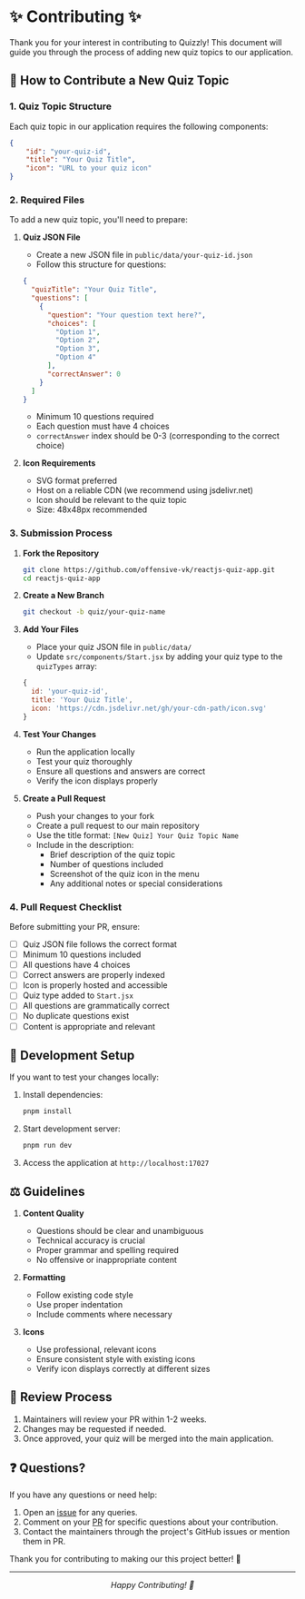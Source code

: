 # ✨ Contributing ✨

Thank you for your interest in contributing to Quizzly! This document will guide you through the process of adding new quiz topics to our application.

## 📝 How to Contribute a New Quiz Topic

### 1. Quiz Topic Structure

Each quiz topic in our application requires the following components:

  ```json
  {
      "id": "your-quiz-id",
      "title": "Your Quiz Title",
      "icon": "URL to your quiz icon"
  }
  ```

### 2. Required Files

To add a new quiz topic, you'll need to prepare:

1. **Quiz JSON File**
   - Create a new JSON file in `public/data/your-quiz-id.json`
   - Follow this structure for questions:

   ```json
   {
     "quizTitle": "Your Quiz Title",
     "questions": [
       {
         "question": "Your question text here?",
         "choices": [
           "Option 1",
           "Option 2",
           "Option 3",
           "Option 4"
         ],
         "correctAnswer": 0
       }
     ]
   }
   ```

   - Minimum 10 questions required
   - Each question must have 4 choices
   - `correctAnswer` index should be 0-3 (corresponding to the correct choice)

2. **Icon Requirements**
   - SVG format preferred
   - Host on a reliable CDN (we recommend using jsdelivr.net)
   - Icon should be relevant to the quiz topic
   - Size: 48x48px recommended

### 3. Submission Process

1. **Fork the Repository**

   ```bash
   git clone https://github.com/offensive-vk/reactjs-quiz-app.git
   cd reactjs-quiz-app
   ```

2. **Create a New Branch**

   ```bash
   git checkout -b quiz/your-quiz-name
   ```

3. **Add Your Files**
   - Place your quiz JSON file in `public/data/`
   - Update `src/components/Start.jsx` by adding your quiz type to the `quizTypes` array:

   ```jsx
   {
     id: 'your-quiz-id',
     title: 'Your Quiz Title',
     icon: 'https://cdn.jsdelivr.net/gh/your-cdn-path/icon.svg'
   }
   ```

4. **Test Your Changes**
   - Run the application locally
   - Test your quiz thoroughly
   - Ensure all questions and answers are correct
   - Verify the icon displays properly

5. **Create a Pull Request**
   - Push your changes to your fork
   - Create a pull request to our main repository
   - Use the title format: `[New Quiz] Your Quiz Topic Name`
   - Include in the description:
     - Brief description of the quiz topic
     - Number of questions included
     - Screenshot of the quiz icon in the menu
     - Any additional notes or special considerations

### 4. Pull Request Checklist

Before submitting your PR, ensure:

- [ ] Quiz JSON file follows the correct format
- [ ] Minimum 10 questions included
- [ ] All questions have 4 choices
- [ ] Correct answers are properly indexed
- [ ] Icon is properly hosted and accessible
- [ ] Quiz type added to `Start.jsx`
- [ ] All questions are grammatically correct
- [ ] No duplicate questions exist
- [ ] Content is appropriate and relevant

## 🚀 Development Setup

If you want to test your changes locally:

1. Install dependencies:

   ```bash
   pnpm install
   ```

2. Start development server:

   ```bash
   pnpm run dev
   ```

3. Access the application at `http://localhost:17027`

## ⚖️ Guidelines

1. **Content Quality**
   - Questions should be clear and unambiguous
   - Technical accuracy is crucial
   - Proper grammar and spelling required
   - No offensive or inappropriate content

2. **Formatting**
   - Follow existing code style
   - Use proper indentation
   - Include comments where necessary

3. **Icons**
   - Use professional, relevant icons
   - Ensure consistent style with existing icons
   - Verify icon displays correctly at different sizes

## 🤝 Review Process

1. Maintainers will review your PR within 1-2 weeks.
2. Changes may be requested if needed.
3. Once approved, your quiz will be merged into the main application.

## ❓ Questions?

If you have any questions or need help:

1. Open an [issue](https://github.com/offensive-vk/reactjs-quiz-app/issues/new) for any queries.
2. Comment on your [PR](https://github.com/offensive-vk/reactjs-quiz-app/pulls) for specific questions about your contribution.
3. Contact the maintainers through the project's GitHub issues or mention them in PR.

Thank you for contributing to making our this project better! 🎉

---

<p align="center">
  <i>Happy Contributing! 🚀</i>
</p>
